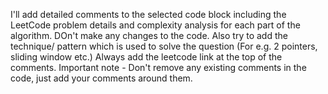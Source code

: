 I'll add detailed comments to the selected code block including the LeetCode problem details and complexity analysis for each part of the algorithm. DOn't make any changes to the code.
Also try to add the technique/ pattern which is used to solve the question (For e.g. 2 pointers, sliding window etc.) 
Always add the leetcode link at the top of the comments. Important note - Don't remove any existing comments in the code, just add your comments around them.